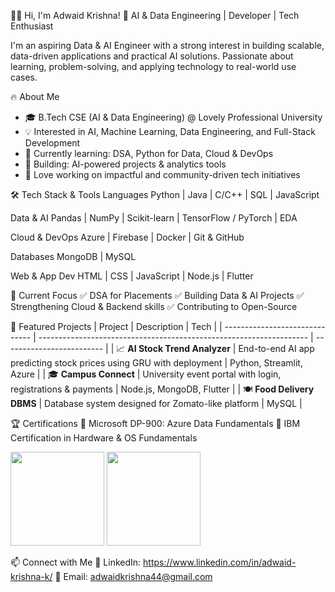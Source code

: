🧑‍💻 Hi, I'm Adwaid Krishna!
🚀 AI & Data Engineering | Developer | Tech Enthusiast

I'm an aspiring Data & AI Engineer with a strong interest in building scalable, data-driven applications and practical AI solutions. Passionate about learning, problem-solving, and applying technology to real-world use cases.  

🔥 About Me
* 🎓 B.Tech CSE (AI & Data Engineering) @ Lovely Professional University
* 💡 Interested in AI, Machine Learning, Data Engineering, and Full-Stack Development
* 🧠 Currently learning: DSA, Python for Data, Cloud & DevOps
* 🤖 Building: AI-powered projects & analytics tools
* 🌱 Love working on impactful and community-driven tech initiatives

🛠️ Tech Stack & Tools
Languages
Python | Java | C/C++ | SQL | JavaScript

Data & AI
Pandas | NumPy | Scikit-learn | TensorFlow / PyTorch | EDA

Cloud & DevOps
Azure | Firebase | Docker | Git & GitHub

Databases
MongoDB | MySQL

Web & App Dev
HTML | CSS | JavaScript | Node.js | Flutter

📌 Current Focus
✅ DSA for Placements
✅ Building Data & AI Projects
✅ Strengthening Cloud & Backend skills
✅ Contributing to Open-Source

🧩 Featured Projects
| Project                        | Description                                                         | Tech                      |
| ------------------------------ | ------------------------------------------------------------------- | ------------------------- |
| 📈 **AI Stock Trend Analyzer** | End-to-end AI app predicting stock prices using GRU with deployment | Python, Streamlit, Azure  |
| 🎓 **Campus Connect**          | University event portal with login, registrations & payments        | Node.js, MongoDB, Flutter |
| 🍽️ **Food Delivery DBMS**     | Database system designed for Zomato-like platform                   | MySQL                     |

🏆 Certifications
📜 Microsoft DP-900: Azure Data Fundamentals
🧠 IBM Certification in Hardware & OS Fundamentals

<p align="left"> <img height="150" src="https://github-readme-stats.vercel.app/api?username=AKrishnaK05&show_icons=true&hide_title=true&count_private=true&hide_border=true" /> <img height="150" src="https://github-readme-stats.vercel.app/api/top-langs/?username=AKrishnaK05&layout=compact&hide_border=true" /> </p>

📫 Connect with Me
💼 LinkedIn: https://www.linkedin.com/in/adwaid-krishna-k/
📧 Email: adwaidkrishna44@gmail.com
